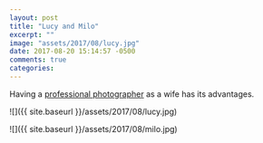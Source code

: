```yaml
---
layout: post
title: "Lucy and Milo"
excerpt: ""
image: "assets/2017/08/lucy.jpg"
date: 2017-08-20 15:14:57 -0500
comments: true
categories: 
---
```


Having a [professional photographer](http://carissabyers.com/) as a wife has its advantages.

![]({{ site.baseurl }}/assets/2017/08/lucy.jpg)

![]({{ site.baseurl }}/assets/2017/08/milo.jpg)